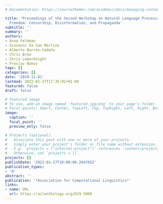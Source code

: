 ```yaml
---
# Documentation: https://sourcethemes.com/academic/docs/managing-content/

title: 'Proceedings of the Second Workshop on Natural Language Processing for Internet
  Freedom: Censorship, Disinformation, and Propaganda'
subtitle: ''
summary: ''
authors:
- Anna Feldman
- Giovanni Da San Martino
- Alberto Barrón-Cedeño
- Chris Brew
- Chris Leberknight
- Preslav Nakov
tags: []
categories: []
date: '2019-11-01'
lastmod: 2022-01-27T17:35:02+01:00
featured: false
draft: false

# Featured image
# To use, add an image named `featured.jpg/png` to your page's folder.
# Focal points: Smart, Center, TopLeft, Top, TopRight, Left, Right, BottomLeft, Bottom, BottomRight.
image:
  caption: ''
  focal_point: ''
  preview_only: false

# Projects (optional).
#   Associate this post with one or more of your projects.
#   Simply enter your project's folder or file name without extension.
#   E.g. `projects = ["internal-project"]` references `content/project/deep-learning/index.md`.
#   Otherwise, set `projects = []`.
projects: []
publishDate: '2022-01-27T18:00:08.204765Z'
publication_types:
- '0'
abstract: ''
publication: '*Association for Computational Linguistics*'
links:
- name: URL
  url: https://aclanthology.org/D19-5000
---
```

